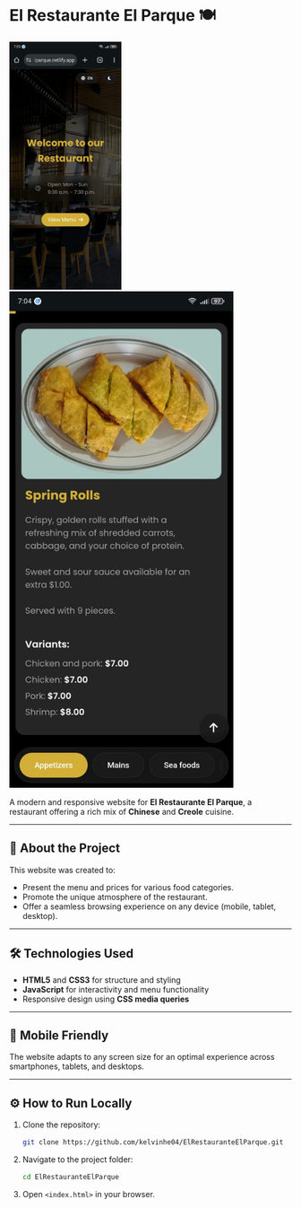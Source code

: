 # El Restaurante El Parque 🍽️

<div>
  <img src="./img/preview1.jpg" alt="Preview 1" width="200" style="display:inline-block; margin-right:10px;" />
  <img src="./img/preview2.jpg" alt="Preview 2" width="400" style="display:inline-block;" />
</div>


A modern and responsive website for **El Restaurante El Parque**, a restaurant offering a rich mix of **Chinese** and **Creole** cuisine.

---

## 📍 About the Project

This website was created to:
- Present the menu and prices for various food categories.
- Promote the unique atmosphere of the restaurant.
- Offer a seamless browsing experience on any device (mobile, tablet, desktop).

---

## 🛠 Technologies Used

- **HTML5** and **CSS3** for structure and styling
- **JavaScript** for interactivity and menu functionality
- Responsive design using **CSS media queries**

---

## 📱 Mobile Friendly

The website adapts to any screen size for an optimal experience across smartphones, tablets, and desktops.

---

## ⚙️ How to Run Locally

1. Clone the repository:
   ```bash
   git clone https://github.com/kelvinhe04/ElRestauranteElParque.git

2. Navigate to the project folder:
   ```bash
   cd ElRestauranteElParque

3. Open `<index.html>` in your browser.



